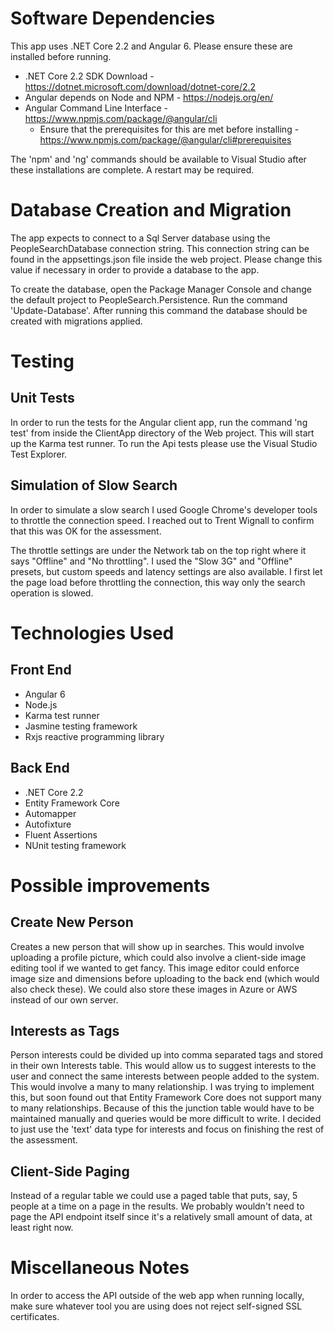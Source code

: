 # Software Dependencies

This app uses .NET Core 2.2 and Angular 6.  Please ensure these are installed before running.

- .NET Core 2.2 SDK Download - https://dotnet.microsoft.com/download/dotnet-core/2.2
- Angular depends on Node and NPM - https://nodejs.org/en/
- Angular Command Line Interface - https://www.npmjs.com/package/@angular/cli
  - Ensure that the prerequisites for this are met before installing - https://www.npmjs.com/package/@angular/cli#prerequisites

The 'npm' and 'ng' commands should be available to Visual Studio after these installations are complete.  A restart may be required.

# Database Creation and Migration

The app expects to connect to a Sql Server database using the PeopleSearchDatabase connection string.
This connection string can be found in the appsettings.json file inside the web project.
Please change this value if necessary in order to provide a database to the app.

To create the database, open the Package Manager Console and change the default project to PeopleSearch.Persistence.
Run the command 'Update-Database'.  After running this command the database should be created with migrations applied.

# Testing

## Unit Tests

In order to run the tests for the Angular client app,
run the command 'ng test' from inside the ClientApp directory of the Web project.
This will start up the Karma test runner.
To run the Api tests please use the Visual Studio Test Explorer.

## Simulation of Slow Search

In order to simulate a slow search I used Google Chrome's developer tools to throttle the connection speed.
I reached out to Trent Wignall to confirm that this was OK for the assessment.

The throttle settings are under the Network tab on the top right where it says "Offline" and "No throttling".
I used the "Slow 3G" and "Offline" presets, but custom speeds and latency settings are also available.
I first let the page load before throttling the connection, this way only the search operation is slowed.

# Technologies Used

## Front End

- Angular 6
- Node.js
- Karma test runner
- Jasmine testing framework
- Rxjs reactive programming library

## Back End

- .NET Core 2.2
- Entity Framework Core
- Automapper
- Autofixture
- Fluent Assertions
- NUnit testing framework

# Possible improvements

## Create New Person

Creates a new person that will show up in searches.
This would involve uploading a profile picture, which could also involve a client-side image editing tool if we wanted to get fancy.
This image editor could enforce image size and dimensions before uploading to the back end (which would also check these).
We could also store these images in Azure or AWS instead of our own server.

## Interests as Tags

Person interests could be divided up into comma separated tags and stored in their own Interests table.
This would allow us to suggest interests to the user and connect the same interests between people added to the system.
This would involve a many to many relationship.
I was trying to implement this, but soon found out that Entity Framework Core does not support many to many relationships.
Because of this the junction table would have to be maintained manually and queries would be more difficult to write.
I decided to just use the 'text' data type for interests and focus on finishing the rest of the assessment.

## Client-Side Paging

Instead of a regular table we could use a paged table that puts, say, 5 people at a time on a page in the results.
We probably wouldn't need to page the API endpoint itself since it's a relatively small amount of data, at least right now.

# Miscellaneous Notes

In order to access the API outside of the web app when running locally, make sure whatever tool you are using does not reject self-signed SSL certificates.
